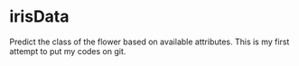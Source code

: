 # irisData
 Predict the class of the flower based on available attributes.
This is my first attempt to put my codes on git.
